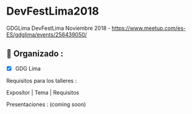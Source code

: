 # DevFestLima2018
GDGLima DevFestLima Noviembre 2018 - https://www.meetup.com/es-ES/gdglima/events/256439050/

## 🚀 Organizado : 
- [X] GDG Lima

Requisitos para los talleres :

Expositor | Tema | Requisitos


Presentaciones : (coming soon)


